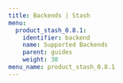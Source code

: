 ```yaml
---
title: Backends | Stash
menu:
  product_stash_0.8.1:
    identifier: backend
    name: Supported Backends
    parent: guides
    weight: 30
menu_name: product_stash_0.8.1
---
```


